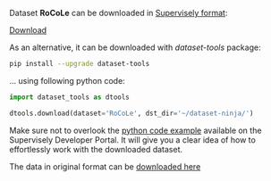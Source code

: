 Dataset **RoCoLe** can be downloaded in [Supervisely format](https://developer.supervisely.com/api-references/supervisely-annotation-json-format):

 [Download](https://assets.supervisely.com/supervisely-supervisely-assets-public/teams_storage/b/G/hG/pZBsg0W1WUS17ysuixpeLf0pKvbQnrhMDJ9PfSg2OD83fTdaLfxryyDNLuJQYUiHwf4UqbkS9L8h0YtYCgwPzVD5o4ZqXV5ca3yZrOspGR0D0ZpmpKmUKKuZEQjx.tar)

As an alternative, it can be downloaded with *dataset-tools* package:
``` bash
pip install --upgrade dataset-tools
```

... using following python code:
``` python
import dataset_tools as dtools

dtools.download(dataset='RoCoLe', dst_dir='~/dataset-ninja/')
```
Make sure not to overlook the [python code example](https://developer.supervisely.com/getting-started/python-sdk-tutorials/iterate-over-a-local-project) available on the Supervisely Developer Portal. It will give you a clear idea of how to effortlessly work with the downloaded dataset.

The data in original format can be [downloaded here](https://prod-dcd-datasets-cache-zipfiles.s3.eu-west-1.amazonaws.com/c5yvn32dzg-2.zip)